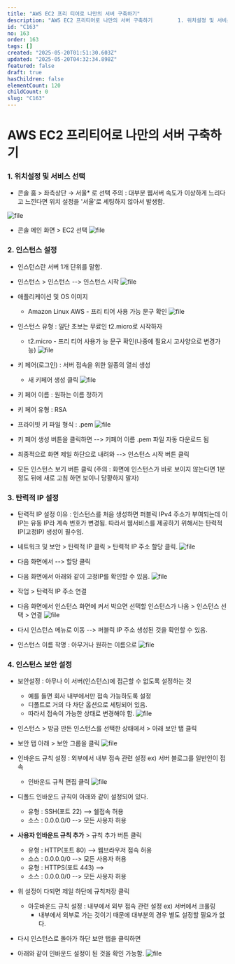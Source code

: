 ```yaml
---
title: "AWS EC2 프리 티어로 나만의 서버 구축하기"
description: "AWS EC2 프리티어로 나만의 서버 구축하기        1. 위치설정 및 서비스 선택    - 콘솔 홈 > 좌측상단 → 서울* 로 선택 주의 : 대부분 웹서버 속도가 이상하게 느리다고 느낀다면 위치 설정을 '서울'로 세팅하지 않아서 발생함.  ![file](ht..."
id: "C163"
no: 163
order: 163
tags: []
created: "2025-05-20T01:51:30.603Z"
updated: "2025-05-20T04:32:34.898Z"
featured: false
draft: true
hasChildren: false
elementCount: 120
childCount: 0
slug: "C163"
---
```


# AWS EC2 프리티어로 나만의 서버 구축하기



### 1. 위치설정 및 서비스 선택



- 콘솔 홈 > 좌측상단 → 서울* 로 선택
주의 : 대부분 웹서버 속도가 이상하게 느리다고 느낀다면 위치 설정을 '서울'로 세팅하지 않아서 발생함.

![file](/images/e4c2232a43d71bfb2eb49b710e9ba4e6.jpg)



- 콘솔 메인 화면 > EC2 선택
![file](/images/84360557918ed943c2de212b66e9a9ad.jpg)



### 2. 인스턴스 설정



- 인스턴스란 서버 1개 단위를 말함.
- 인스턴스 > 인스턴스 --> 인스턴스 시작
![file](/images/cf9aaff1f3f718e6a424590727a99957.jpg)



- 애플리케이션 및 OS 이미지
  - Amazon Linux AWS - 프리 티어 사용 가능 문구 확인
![file](/images/02459d138a315e160827732427130268.jpg)



- 인스턴스 유형 : 일단 초보는 무료인 t2.micro로 시작하자
  - t2.micro - 프리 티어 사용가 능 문구 확인(나중에 필요시 고사양으로 변경가능)
![file](/images/1c97465392665785e854561e710efea7.jpg)



- 키 페어(로그인) : 서버 접속을 위한 일종의 열쇠 생성
  - 새 키페어 생성 클릭
![file](/images/f34065962ba604a9c47b89e7ddd4f456.jpg)



- 키 페어 이름 : 원하는 이름 정하기
- 키 페어 유형 : RSA
- 프라이빗 키 파일 형식 : .pem
![file](/images/001424e0280a5aeb055a5b296c11a5ab.jpg)



- 키 페어 생성 버튼을 클릭하면 --> 키페어 이름 .pem 파일 자동 다운로드 됨
- 최종적으로 화면 제일 하단으로 내려와 --> 인스턴스 시작 버튼 클릭
- 모든 인스턴스 보기 버튼 클릭
(주의 : 화면에 인스턴스가 바로 보이지 않는다면 1분 정도 뒤에 새로 고침 하면 보이니 당황하지 말자)



### 3. 탄력적 IP 설정



- 탄력적 IP 설정 이유 : 인스턴스를 처음 생성하면 퍼블릭 IPv4 주소가 부여되는데 이 IP는 유동 IP라
계속 번호가 변경됨. 따라서 웹서비스를 제공하기 위해서는 탄력적 IP(고정IP) 생성이 필수임.
- 네트워크 및 보안 > 탄력적 IP 클릭 > 탄력적 IP 주소 할당 클릭.
![file](/images/723e4bcd198696d5b4283e770ce365de.jpg)



- 다음 화면에서 --> 할당 클릭
- 다음 화면에서 아래와 같이 고정IP를 확인할 수 있음.
![file](/images/33ae2548e8d7a922f4f425de1f39a9ec.jpg)



- 작업 > 탄력적 IP 주소 연결
- 다음 화면에서 인스턴스 화면에 커서 박으면 선택할 인스턴스가 나옴 > 인스턴스 선택 > 연결
![file](/images/5062d344b53a79eb91d1f4c9bd8ff24d.jpg)



- 다시 인스턴스 메뉴로 이동 --> 퍼블릭 IP 주소 생성된 것을 확인할 수 있음.
- 인스턴스 이름 작명 : 아무거나 원하는 이름으로
![file](/images/dbe9f2f97ba218d9cec9be0a9163bd4c.jpg)



### 4. 인스턴스 보안 설정



- 보안설정 : 아무나 이 서버(인스턴스)에 접근할 수 없도록 설정하는 것
  - 예를 들면 회사 내부에서만 접속 가능하도록 설정
  - 디폴트로 거의 다 차단 옵션으로 세팅되어 있음.
  - 따라서 접속이 가능한 상태로 변경해야 함.
![file](/images/085a8cffdf36a2e7e326b1e553cf5670.jpg)



- 인스턴스 > 방금 만든 인스턴스를 선택한 상태에서 > 아래 보안 탭 클릭
- 보안 탭 아래 > 보안 그룹을 클릭
![file](/images/f44b216c925d022c45774e579652a609.jpg)



- 인바운드 규칙 설정 : 외부에서 내부 접속 관련 설정 ex) 서버 블로그를 일반인이 접속
  - 인바운드 규칙 편집 클릭
![file](/images/e9ff3a67f82127a5a002ca01af54f1d5.jpg)



- 디폴드 인바운드 규칙이 아래와 같이 설정되어 있다.
  - 유형 : SSH(포트 22) --> 쉘접속 허용
  - 소스 : 0.0.0.0/0 --> 모든 사용자 허용


- **사용자 인바운드 규칙 추가** > 규칙 추가 버튼 클릭
  - 유형 : HTTP(포트 80) --> 웹브라우저 접속 허용
  - 소스 : 0.0.0.0/0 --> 모든 사용자 허용
  - 유형 : HTTPS(포트 443) -->
  - 소스 : 0.0.0.0/0 --> 모든 사용자 허용


- 위 설정이 다되면 제일 하단에 규칙저장 클릭
  - 아웃바운드 규칙 설정 : 내부에서 외부 접속 관련 설정 ex) 서버에서 크롤링
    - 내부에서 외부로 가는 것이기 때문에 대부분의 경우 별도 설정할 필요가 없다.
- 다시 인스턴스로 돌아가 하단 보안 탭을 클릭하면
- 아래와 같이 인바운드 설정이 된 것을 확인 가능함.
![file](/images/ef61ce87ed8481de3168862765d7f742.jpg)

















































###
